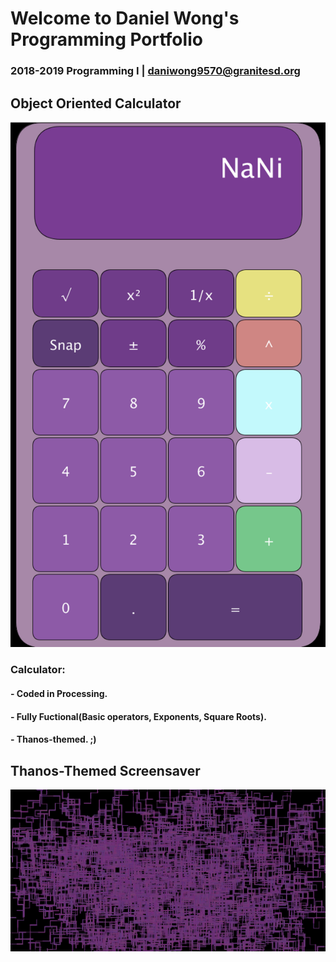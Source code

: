 # Welcome to Daniel Wong's Programming Portfolio
### 2018-2019 Programming I | daniwong9570@granitesd.org

## Object Oriented Calculator
![calvinator](https://github.com/DandyDaniel/2019ProgPort/blob/master/Calc/Pictures/calvinator.png)
### Calculator:
#### - Coded in Processing.
#### - Fully Fuctional(Basic operators, Exponents, Square Roots).
#### - Thanos-themed. ;)

## Thanos-Themed Screensaver
![Screensaver](https://github.com/DandyDaniel/2019ProgPort/blob/master/ScreenSaver/Pictures/Screensaver.png)
